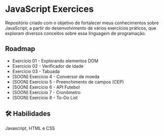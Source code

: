 
# JavaScript Exercices

Repositório criado com o objetivo de fortalecer meus conhecimentos sobre JavaScript, a partir do desenvolvimento de vários exercícios práticos, que exploram diversos conceitos sobre essa linguagem de programação.


## Roadmap

- Exercício 01 - Explorando elementos DOM
- Exercício 02 - Verificador de idade
- Exercício 03 - Tabuada
- [SOON] Exercício 4 - Conversor de moeda
- [SOON] Exercício 5 - Preenchimento de campos (CEP)
- [SOON] Exercício 6 - API Futebol
- [SOON] Exercício 7 - Cronômetro
- [SOON] Exercício 8 - To-Do List


## 🛠 Habilidades
Javascript, HTML e CSS

